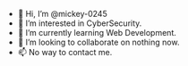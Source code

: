 - 👋 Hi, I’m @mickey-0245
- 👀 I’m interested in CyberSecurity.
- 🌱 I’m currently learning Web Development.
- 💞️ I’m looking to collaborate on nothing now.
- 📫 No way to contact me.

<!---
mickey-0245/mickey-0245 is a ✨ special ✨ repository because its `README.md` (this file) appears on your GitHub profile.
You can click the Preview link to take a look at your changes.
--->
